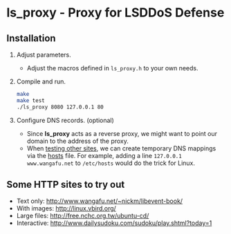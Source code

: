 # ls_proxy - Proxy for LSDDoS Defense




## Installation
1. Adjust parameters.
    - Adjust the macros defined in `ls_proxy.h` to your own needs.

2. Compile and run.
    ```sh
    make
    make test
    ./ls_proxy 8080 127.0.0.1 80
    ```

3. Configure DNS records. (optional)
    - Since **ls_proxy** acts as a reverse proxy, we might want to point our domain to the address of the proxy.
    - When [testing other sites](#some-http-sites-to-try-out), we can create temporary DNS mappings via the [hosts][] file. For example, adding a line `127.0.0.1  www.wangafu.net` to `/etc/hosts` would do the trick for Linux.


## Some HTTP sites to try out
- Text only: http://www.wangafu.net/~nickm/libevent-book/
- With images: http://linux.vbird.org/
- Large files: http://free.nchc.org.tw/ubuntu-cd/
- Interactive: http://www.dailysudoku.com/sudoku/play.shtml?today=1


[hosts]: https://en.wikipedia.org/wiki/Hosts_(file)